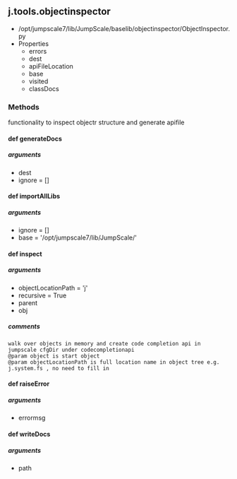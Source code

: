 ## j.tools.objectinspector

- /opt/jumpscale7/lib/JumpScale/baselib/objectinspector/ObjectInspector.py
- Properties
    - errors
    - dest
    - apiFileLocation
    - base
    - visited
    - classDocs

### Methods

functionality to inspect objectr structure and generate apifile

#### def generateDocs 
##### arguments

- dest
- ignore = []
#### def importAllLibs 
##### arguments

- ignore = []
- base = '/opt/jumpscale7/lib/JumpScale/'
#### def inspect 
##### arguments

- objectLocationPath = 'j'
- recursive = True
- parent
- obj

##### comments

```
walk over objects in memory and create code completion api in jumpscale cfgDir under codecompletionapi
@param object is start object
@param objectLocationPath is full location name in object tree e.g. j.system.fs , no need to fill in

```

#### def raiseError 
##### arguments

- errormsg
#### def writeDocs 
##### arguments

- path
